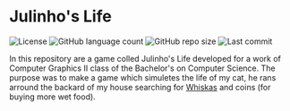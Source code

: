 # Julinho's Life

![License](https://img.shields.io/github/license/isabellanunes/julinhos-life?style=flat-square)
![GitHub language count](https://img.shields.io/github/languages/count/isabellanunes/julinhos-life?style=flat-square)
![GitHub repo size](https://img.shields.io/github/repo-size/isabellanunes/julinhos-life?style=flat-square)
![Last commit](https://img.shields.io/github/last-commit/isabellanunes/julinhos-life?style=flat-square)

In this repository are a game colled Julinho's Life developed for a work of Computer Graphics II class of the Bachelor's on Computer Science. The purpose was to make a game which simuletes the life of my cat, he rans arround the backard of my house searching for [Whiskas](https://www.whiskas.com/) and coins (for buying more wet food).